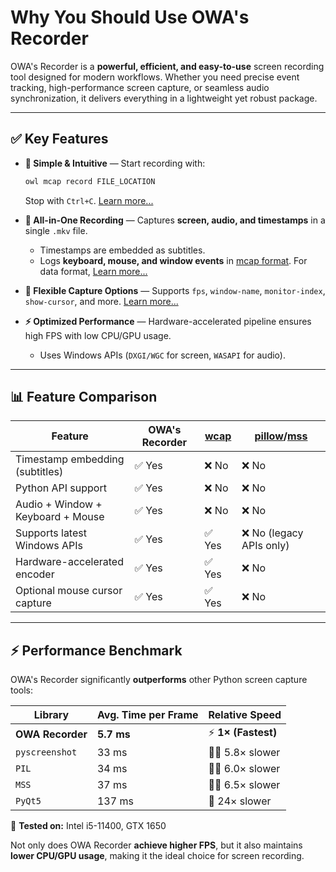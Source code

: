 # Why You Should Use OWA's Recorder  

OWA's Recorder is a **powerful, efficient, and easy-to-use** screen recording tool designed for modern workflows. Whether you need precise event tracking, high-performance screen capture, or seamless audio synchronization, it delivers everything in a lightweight yet robust package.  

---

## ✅ Key Features  

- **🔹 Simple & Intuitive** — Start recording with:  
    ```sh
    owl mcap record FILE_LOCATION
    ```  
    Stop with `Ctrl+C`. [Learn more...](install_and_usage.md)  

- **🎥 All-in-One Recording** — Captures **screen, audio, and timestamps** in a single `.mkv` file.  
    - Timestamps are embedded as subtitles.  
    - Logs **keyboard, mouse, and window events** in [mcap format](https://mcap.dev/). For data format, [Learn more...](../data_format.md)  

- **🎯 Flexible Capture Options** — Supports `fps`, `window-name`, `monitor-index`, `show-cursor`, and more. [Learn more...](https://gstreamer.freedesktop.org/documentation/d3d11/d3d11screencapturesrc.html)

- **⚡ Optimized Performance** — Hardware-accelerated pipeline ensures high FPS with low CPU/GPU usage.  
    - Uses Windows APIs (`DXGI/WGC` for screen, `WASAPI` for audio).  

---

## 📊 Feature Comparison  

| **Feature**                           | **OWA's Recorder** | **[wcap](https://github.com/mmozeiko/wcap)** | **[pillow](https://github.com/python-pillow/Pillow)/[mss](https://github.com/BoboTiG/python-mss)** |
|---------------------------------------|--------------------|--------------------------------|----------------------------|
| Timestamp embedding (subtitles)    | ✅ Yes             | ❌ No                          | ❌ No                       |
| Python API support                 | ✅ Yes             | ❌ No                          | ❌ No                       |
| Audio + Window + Keyboard + Mouse  | ✅ Yes             | ❌ No                          | ❌ No                       |
| Supports latest Windows APIs       | ✅ Yes             | ✅ Yes                     | ❌ No (legacy APIs only)    |
| Hardware-accelerated encoder        | ✅ Yes             | ✅ Yes                         | ❌ No                       |
| Optional mouse cursor capture      | ✅ Yes             | ✅ Yes                         | ❌ No                       |


---

## ⚡ Performance Benchmark  

OWA's Recorder significantly **outperforms** other Python screen capture tools:  

| **Library**        | **Avg. Time per Frame** | **Relative Speed**    |
|--------------------|------------------------|-----------------------|
| **OWA Recorder**   | **5.7 ms**              | ⚡ **1× (Fastest)**    |
| `pyscreenshot`    | 33 ms                   | 🚶‍♂️ 5.8× slower       |
| `PIL`             | 34 ms                   | 🚶‍♂️ 6.0× slower       |
| `MSS`             | 37 ms                   | 🚶‍♂️ 6.5× slower       |
| `PyQt5`           | 137 ms                  | 🐢 24× slower         |

📌 **Tested on:** Intel i5-11400, GTX 1650  

Not only does OWA Recorder **achieve higher FPS**, but it also maintains **lower CPU/GPU usage**, making it the ideal choice for screen recording.  

